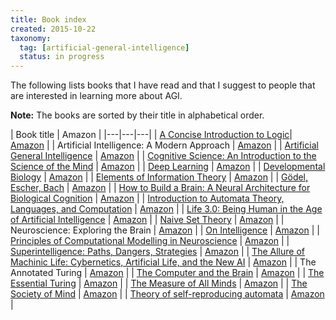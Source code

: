 ```yaml
---
title: Book index
created: 2015-10-22
taxonomy:
  tag: [artificial-general-intelligence]
  status: in progress
---
```


The following lists books that I have read and that I suggest to people that are interested in learning more about AGI.

**Note:** The books are sorted by their title in alphabetical order.

| Book title | Amazon |
|---|---|---|
| [A Concise Introduction to Logic](a-concise-introduction-to-logic/article.md)| [Amazon](https://www.amazon.com/Concise-Introduction-Logic-Book-Only/dp/0840034164) |
| Artificial Intelligence: A Modern Approach | [Amazon](https://www.amazon.com/Artificial-Intelligence-Modern-Approach-Edition/dp/0136042597) |
| [Artificial General Intelligence](artificial-general-intelligence/article.md) | [Amazon](https://www.amazon.com/Artificial-General-Intelligence-Ben-Goertzel/dp/354023733X) |
| [Cognitive Science: An Introduction to the Science of the Mind](cognitive-science-an-introduction-to-the-science-of-the-mind/article.md) | [Amazon](https://www.amazon.com/Cognitive-Science-Introduction-Mind/dp/1107653355) |
| [Deep Learning](ian-goodfellow-deep-learning/article.md) | [Amazon](https://www.amazon.com/Deep-Learning-Adaptive-Computation-Machine/dp/0262035618) |
| [Developmental Biology](scott-gilbert-developmental-biology/article.md) | [Amazon](https://www.amazon.ca/Developmental-Biology-Scott-F-Gilbert/dp/1605354708) |
| [Elements of Information Theory](thomas-cover-elements-of-information-theory/article.md) | [Amazon](https://www.amazon.com/Elements-Information-Theory-Telecommunications-Processing/dp/0471241954) |
| [Gödel, Escher, Bach](godel-escher-bach/article.md) | [Amazon](https://www.amazon.com/G%C3%B6del-Escher-Bach-Eternal-D-R-Hofstadter/dp/B003UT2E02) |
| [How to Build a Brain: A Neural Architecture for Biological Cognition](chris-eliasmith-how-to-build-a-brain-a-neural-architecture-for-biological-cognition/article.md) | [Amazon](https://www.amazon.com/How-Build-Brain-Architecture-Biological/dp/0190262125) |
| [Introduction to Automata Theory, Languages, and Computation](introduction-to-automata-theory-languages-and-computation/article.md) | [Amazon](https://www.amazon.com/Introduction-Automata-Theory-Languages-Computation/dp/0321455363) |
|  [Life 3.0: Being Human in the Age of Artificial Intelligence](max-tegmark-life-3-0-being-human-in-the-age-of-artificial-intelligence/article.md) | [Amazon](https://www.amazon.com/Life-3-0-Being-Artificial-Intelligence/dp/1101946598) |
| [Naive Set Theory](naive-set-theory/article.md) | [Amazon](https://www.amazon.com/Naive-Set-Theory-Paul-Halmos/dp/1781394660) |
| Neuroscience: Exploring the Brain | [Amazon](https://www.amazon.com/Neuroscience-Exploring-Mark-F-Bear/dp/0781778174) |
| [On Intelligence](jeff-hawkins-on-intelligence/article.md) | [Amazon](https://www.amazon.com/Intelligence-Jeff-Hawkins/dp/0805078533) |
| [Principles of Computational Modelling in Neuroscience](david-sterratt-principles-of-computational-modelling-in-neuroscience/article.md) | [Amazon](https://www.amazon.com/Principles-Computational-Modelling-Neuroscience-Sterratt/dp/0521877954) |
| [Superintelligence: Paths, Dangers, Strategies](nick-bostrom-superintelligence-paths-dangers-strategies/article.md) | [Amazon](https://www.amazon.com/Superintelligence-Dangers-Strategies-Nick-Bostrom/dp/1501227742) |
| [The Allure of Machinic Life: Cybernetics, Artificial Life, and the New AI](john-johnston-the-allure-of-machinic-life-cybernetics-artificial-life-and-the-new-ai/article.md) | [Amazon](https://www.amazon.ca/Allure-Machinic-Life-Cybernetics-Artificial/dp/0262515024) |
| The Annotated Turing | [Amazon](https://www.amazon.com/Annotated-Turing-Through-Historic-Computability/dp/0470229055) |
| [The Computer and the Brain](the-computer-and-the-brain/article.md) | [Amazon](https://www.amazon.com/Computer-Silliman-Memorial-Lectures-Series/dp/0300181116) |
| [The Essential Turing](the-essential-turing/article.md) | [Amazon](https://www.amazon.com/Essential-Turing-Philosophy-Artificial-Intelligence/dp/0198250800) |
| [The Measure of All Minds](jose-hernandez-orallo-the-measure-of-all-minds/article.md) | [Amazon](https://www.amazon.com/Measure-All-Minds-Evaluating-Intelligence-ebook/dp/B01MYVA3DG) |
| [The Society of Mind](the-society-of-mind/article.md) | [Amazon](https://www.amazon.com/The-Society-Mind-Marvin-Minsky/dp/0671657135) |
| [Theory of self-reproducing automata](theory-of-self-reproducing-automata/article.md) | [Amazon](https://www.amazon.com/Theory-Self-reproducing-Automata-John-Neumann/dp/0252727339) |
